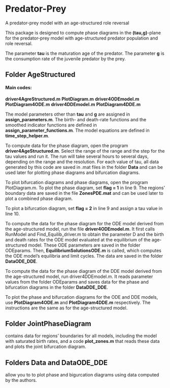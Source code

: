 # Predator-Prey
A predator-prey model with an age-structured role reversal

This package is designed to compute phase diagrams in the **(tau,g)**-plane for the predator-prey model with age-structured predator population and role reversal.

The parameter **tau** is the maturation age of the predator.
The parameter **g** is the consumption rate of the juvenile predator by the prey.


## Folder AgeStructured
#### Main codes:
**driver4AgreStructured.m**
**PlotDiagram.m**
**driver4ODEmodel.m**
**PlotDiagram4ODE.m**
**driver4DDEmodel.m**
**PlotDiagram4DDE.m**

The model parameters other than **tau** and **g** are assigned in **assign_parameters.m**.
The birth- and death-rate functions and the smoothed indicator functions are defined in **assign_parameter_functions.m**.
The model equations are defined in **time_step_helper.m**.

To compute data for the phase diagram, open the program **driver4AgeStructured.m**. Select the range of the range and the step for the tau values and run it. The run will take several hours to several days, depending on the range and the resolution. For each value of tau, all data generated by this code are saved in .mat files in the folder **Data** and can be used later for plotting phase diagrams and bifurcation diagrams.

To plot bifurcation diagrams and phase diagrams, open the program PlotDiagram.m. 
To plot the phase diagram, set **flag = 1** in line 9. The regions’ boundary data are saved in the file **ZonesPDE.mat** and can be used later to plot a combined phase diagram.

To plot a bifurcation diagram, set **flag = 2** in line 9 and assign a tau value in line 10.


To compute the data for the phase diagram for the ODE model derived from the age-structured model, run the file **driver4ODEmodel.m**. It first calls RunModel and Find_Equilib_driver.m to obtain the parameter D and the birth and death rates for the ODE model evaluated at the equilibrium of the age-structured model. These ODE parameters are saved in the folder ODEparams. Then, **EquilibriumSolutionsODE.m** is called, which computes the ODE model’s equilibria and limit cycles. The data are saved in the folder **DataODE_DDE**.

To compute the data for the phase diagram of the DDE model derived from the age-structured model, run driver4DDEmodel.m. It reads parameter values from the folder ODEparams and saves data for the phase and bifurcation diagrams in the folder **DataDDE_DDE**.

To plot the phase and bifurcation diagrams for the ODE and DDE models, use **PlotDiagram4ODE.m** and **PlotDiagram4DDE.m** respectively. The instructions are the same as for the age-structured model.

## Folder JointPhaseDiagram
contains data for regions’ boundaries for all models, including the model with saturated birth rates, and a code **plot_zones.m** that reads these data and plots the joint bifurcation diagram.

## Folders Data and DataODE_DDE 
allow you to to plot phase and bigurcation diagrams using data computed by the authors.
